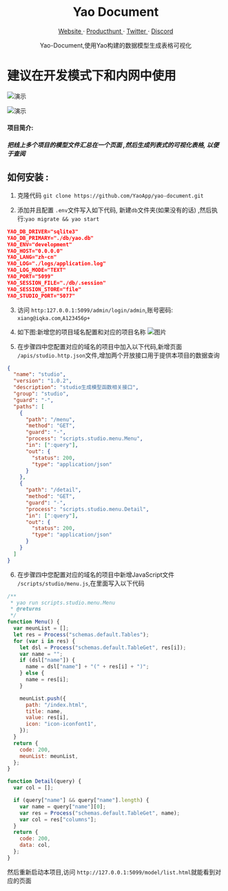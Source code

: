 <p align="center">
    <h1 align="center">Yao Document</h1>
</p>
<p align="center">
  <a aria-label="website" href="https://yaoapps.com" target="_blank">
    Website
  </a>
  ·
  <a aria-label="producthunt" href="https://www.producthunt.com/posts/yao-app-engine" target="_blank">
    Producthunt
  </a>
  ·
  <a aria-label="twitter" href="https://twitter.com/YaoApp" target="_blank">
    Twitter
  </a>
  ·
  <a aria-label="discord" href="https://discord.gg/nsKmCXwvxU" target="_blank">
    Discord
  </a>
</p>


<center>Yao-Document,使用Yao构建的数据模型生成表格可视化  </center>

# **建议在开发模式下和内网中使用**

![演示](https://release-bj-1252011659.cos.ap-beijing.myqcloud.com/docs/yao-document/1679041643689.png)

![演示](https://release-bj-1252011659.cos.ap-beijing.myqcloud.com/docs/yao-document/1679041776803.png)

#### 项目简介:

   ##### 把线上多个项目的模型文件汇总在一个页面 ,然后生成列表式的可视化表格, 以便于查阅


## 如何安装 :

1. 克隆代码 `git clone https://github.com/YaoApp/yao-document.git`

2. 添加并且配置 `.env`文件写入如下代码, 新建`db`文件夹(如果没有的话)  ,然后执行:`yao migrate && yao start`
   
 ```json
YAO_DB_DRIVER="sqlite3"
YAO_DB_PRIMARY="./db/yao.db"
YAO_ENV="development"
YAO_HOST="0.0.0.0"
YAO_LANG="zh-cn"
YAO_LOG="./logs/application.log"
YAO_LOG_MODE="TEXT"
YAO_PORT="5099"
YAO_SESSION_FILE="./db/.session"
YAO_SESSION_STORE="file"
YAO_STUDIO_PORT="5077"

```

3. 访问 `http:127.0.0.1:5099/admin/login/admin`,账号密码: `xiang@iqka.com`,`A123456p+`

4. 如下图:新增您的项目域名配置和对应的项目名称 ![图片](https://release-bj-1252011659.cos.ap-beijing.myqcloud.com/docs/yao-document/1679042627908.png)

5. 在步骤四中您配置对应的域名的项目中加入以下代码,新增页面 `/apis/studio.http.json`文件,增加两个开放接口用于提供本项目的数据查询

```json
{
  "name": "studio",
  "version": "1.0.2",
  "description": "studio生成模型函数相关接口",
  "group": "studio",
  "guard": "-",
  "paths": [
    {
      "path": "/menu",
      "method": "GET",
      "guard": "-",
      "process": "scripts.studio.menu.Menu",
      "in": [":query"],
      "out": {
        "status": 200,
        "type": "application/json"
      }
    },
    {
      "path": "/detail",
      "method": "GET",
      "guard": "-",
      "process": "scripts.studio.menu.Detail",
      "in": [":query"],
      "out": {
        "status": 200,
        "type": "application/json"
      }
    }
  ]
}

```

6. 在步骤四中您配置对应的域名的项目中新增JavaScript文件 `/scripts/studio/menu.js`,在里面写入以下代码

```javascript
/**
 * yao run scripts.studio.menu.Menu
 * @returns
 */
function Menu() {
  var meunList = [];
  let res = Process("schemas.default.Tables");
  for (var i in res) {
    let dsl = Process("schemas.default.TableGet", res[i]);
    var name = "";
    if (dsl["name"]) {
      name = dsl["name"] + "(" + res[i] + ")";
    } else {
      name = res[i];
    }

    meunList.push({
      path: "/index.html",
      title: name,
      value: res[i],
      icon: "icon-iconfont1",
    });
  }
  return {
    code: 200,
    meunList: meunList,
  };
}

function Detail(query) {
  var col = [];

  if (query["name"] && query["name"].length) {
    var name = query["name"][0];
    var res = Process("schemas.default.TableGet", name);
    var col = res["columns"];
  }
  return {
    code: 200,
    data: col,
  };
}

```
然后重新启动本项目,访问 `http://127.0.0.1:5099/model/list.html`就能看到对应的页面




